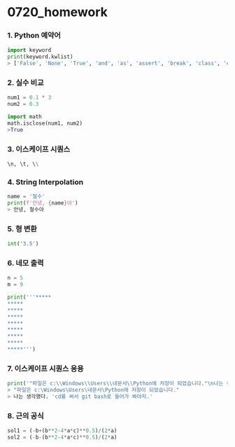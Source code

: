 # 0720_homework

### 1. Python 예약어

```python
import keyword
print(keyword.kwlist)
> ['False', 'None', 'True', 'and', 'as', 'assert', 'break', 'class', 'continue', 'def', 'del', 'elif', 'else', 'except', 'finally', 'for', 'from', 'global', 'if', 'import', 'in', 'is', 'lambda', 'nonlocal', 'not', 'or', 'pass', 'raise', 'return', 'try', 'while', 'with', 'yield']
```



### 2. 실수 비교

```python
num1 = 0.1 * 3
num2 = 0.3

import math
math.isclose(num1, num2)
>True
```



### 3. 이스케이프 시퀀스

```python
\n, \t, \\
```



### 4. String Interpolation

```python
name = '철수'
print(f'안녕, {name}야')
> 안녕, 철수야
```



### 5. 형 변환

```python
int('3.5')
```



### 6. 네모 출력

```python
n = 5
m = 9

print('''*****
*****
*****
*****
*****
*****
*****
*****
*****''')
```



### 7. 이스케이프 시퀀스 응용

```python
print('"파일은 c:\\Windows\\Users\\내문서\\Python에 저장이 되었습니다."\n나는 생각했다. \'cd를 써서 git bash로 들어가 봐야지.\'')
> "파일은 c:\Windows\Users\내문서\Python에 저장이 되었습니다."
> 나는 생각했다. 'cd를 써서 git bash로 들어가 봐야지.'
```



### 8. 근의 공식

```python
sol1 = (-b+(b**2-4*a*c)**0.5)/(2*a)
sol2 = (-b-(b**2-4*a*c)**0.5)/(2*a)
```

